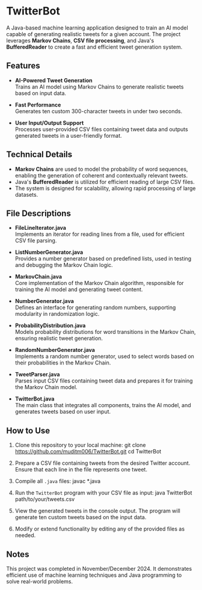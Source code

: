 # TwitterBot

A Java-based machine learning application designed to train an AI model capable of generating realistic tweets for a given account. The project leverages **Markov Chains**, **CSV file processing**, and Java's **BufferedReader** to create a fast and efficient tweet generation system.

## Features

- **AI-Powered Tweet Generation**  
  Trains an AI model using Markov Chains to generate realistic tweets based on input data.  

- **Fast Performance**  
  Generates ten custom 300-character tweets in under two seconds.

- **User Input/Output Support**  
  Processes user-provided CSV files containing tweet data and outputs generated tweets in a user-friendly format.

## Technical Details

- **Markov Chains** are used to model the probability of word sequences, enabling the generation of coherent and contextually relevant tweets.
- Java's **BufferedReader** is utilized for efficient reading of large CSV files.
- The system is designed for scalability, allowing rapid processing of large datasets.

## File Descriptions

- **FileLineIterator.java**  
  Implements an iterator for reading lines from a file, used for efficient CSV file parsing.

- **ListNumberGenerator.java**  
  Provides a number generator based on predefined lists, used in testing and debugging the Markov Chain logic.

- **MarkovChain.java**  
  Core implementation of the Markov Chain algorithm, responsible for training the AI model and generating tweet content.

- **NumberGenerator.java**  
  Defines an interface for generating random numbers, supporting modularity in randomization logic.

- **ProbabilityDistribution.java**  
  Models probability distributions for word transitions in the Markov Chain, ensuring realistic tweet generation.

- **RandomNumberGenerator.java**  
  Implements a random number generator, used to select words based on their probabilities in the Markov Chain.

- **TweetParser.java**  
  Parses input CSV files containing tweet data and prepares it for training the Markov Chain model.

- **TwitterBot.java**  
  The main class that integrates all components, trains the AI model, and generates tweets based on user input.

## How to Use

1. Clone this repository to your local machine:
git clone https://github.com/muditm006/TwitterBot.git
cd TwitterBot

2. Prepare a CSV file containing tweets from the desired Twitter account. Ensure that each line in the file represents one tweet.

3. Compile all `.java` files:
javac *.java

4. Run the `TwitterBot` program with your CSV file as input:
java TwitterBot path/to/your/tweets.csv

5. View the generated tweets in the console output. The program will generate ten custom tweets based on the input data.

6. Modify or extend functionality by editing any of the provided files as needed.

## Notes

This project was completed in November/December 2024. It demonstrates efficient use of machine learning techniques and Java programming to solve real-world problems.

